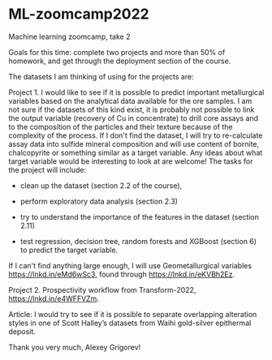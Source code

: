 # ML-zoomcamp2022
Machine learning zoomcamp, take 2

Goals for this time: complete two projects and more than 50% of homework, and get through the deployment section of the course. 

The datasets I am thinking of using for the projects are: 

Project 1. I would like to see if it is possible to predict important metallurgical variables based on the analytical data available for the ore samples. I am not sure if the datasets of this kind exist, it is probably not possible to link the output variable (recovery of Cu in concentrate) to drill core assays and to the composition of the particles and their texture because of the complexity of the process. If I don't find the dataset, I will try to re-calculate assay data into sulfide mineral composition and will use content of bornite, chalcopyrite or something similar as a target variable. Any ideas about what target variable would be interesting to look at are welcome! The tasks for the project will include:

  * clean up the dataset (section 2.2 of the course), 

  * perform exploratory data analysis (section 2.3) 
  * try to understand the importance of the features in the dataset (section 2.11)

  * test regression, decision tree, random forests and XGBoost (section 6) to predict the target variable. 

If I can't find anything large enough, I will use Geometallurgical variables https://lnkd.in/eMd6wSc3, found through https://lnkd.in/eKVBh2Ez.

Project 2. Prospectivity workflow from Transform-2022, https://lnkd.in/e4WFFVZm. 

Article:  I would try to see if it is possible to separate overlapping alteration styles in one of Scott Halley’s datasets from Waihi gold-silver epithermal deposit.

Thank you very much, Alexey Grigorev!
